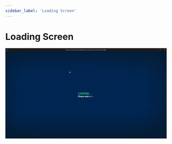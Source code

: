 ```yaml
---
sidebar_label: 'Loading Screen'
---
```


# Loading Screen

![save-load.png](..%2F..%2F..%2Fstatic%2Fimg%2Fpro%2Fdemo-map%2Fsave-load.png)